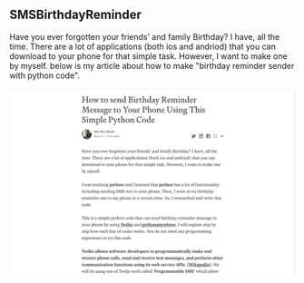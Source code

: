 ## SMSBirthdayReminder ##


<p>Have you ever forgotten your friends’ and family Birthday? I have, all the time. There are a lot of applications (both ios and andriod) that you can download to your phone for that simple task. However, I want to make one by myself. below is my article about how to make "birthday reminder sender with python code".
  </p>
  <a href="https://medium.com/@minshinkhant/sending-birthday-reminder-message-to-your-phone-using-this-simple-python-code-54913a7d55a7?source=friends_link&sk=6f01f830488d2b6bb845285e1b22876d" >
  <img src="webpage.png">
 </a>
